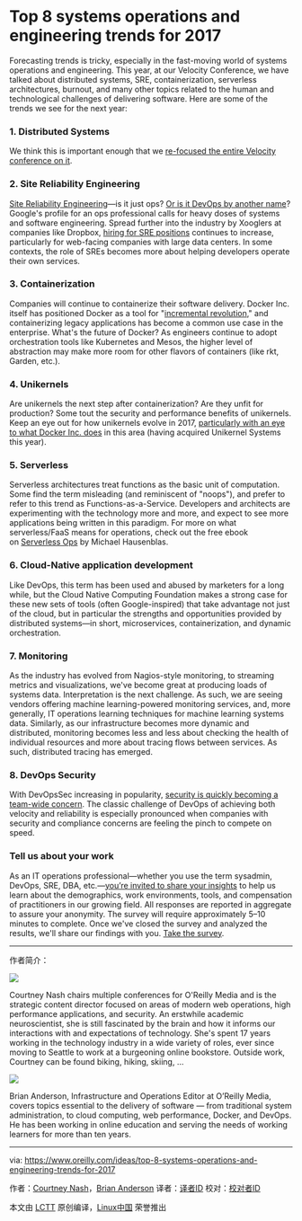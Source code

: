 Top 8 systems operations and engineering trends for 2017
=================

Forecasting trends is tricky, especially in the fast-moving world of systems operations and engineering. This year, at our Velocity Conference, we have talked about distributed systems, SRE, containerization, serverless architectures, burnout, and many other topics related to the human and technological challenges of delivering software. Here are some of the trends we see for the next year:

### 1\. Distributed Systems

We think this is important enough that we [re-focused the entire Velocity conference on it][1].



### 2\. Site Reliability Engineering

[Site Reliability Engineering][3]—is it just ops? [Or is it DevOps by another name][4]? Google's profile for an ops professional calls for heavy doses of systems and software engineering. Spread further into the industry by Xooglers at companies like Dropbox, [hiring for SRE positions][5] continues to increase, particularly for web-facing companies with large data centers. In some contexts, the role of SREs becomes more about helping developers operate their own services.

### 3\. Containerization

Companies will continue to containerize their software delivery. Docker Inc. itself has positioned Docker as a tool for "[incremental revolution][6]," and containerizing legacy applications has become a common use case in the enterprise. What's the future of Docker? As engineers continue to adopt orchestration tools like Kubernetes and Mesos, the higher level of abstraction may make more room for other flavors of containers (like rkt, Garden, etc.).

### 4\. Unikernels

Are unikernels the next step after containerization? Are they unfit for production? Some tout the security and performance benefits of unikernels. Keep an eye out for how unikernels evolve in 2017, [particularly with an eye to what Docker Inc. does][7] in this area (having acquired Unikernel Systems this year).

### 5\. Serverless

Serverless architectures treat functions as the basic unit of computation. Some find the term misleading (and reminiscent of "noops"), and prefer to refer to this trend as Functions-as-a-Service. Developers and architects are experimenting with the technology more and more, and expect to see more applications being written in this paradigm. For more on what serverless/FaaS means for operations, check out the free ebook on [Serverless Ops][8] by Michael Hausenblas.

### 6\. Cloud-Native application development

Like DevOps, this term has been used and abused by marketers for a long while, but the Cloud Native Computing Foundation makes a strong case for these new sets of tools (often Google-inspired) that take advantage not just of the cloud, but in particular the strengths and opportunities provided by distributed systems—in short, microservices, containerization, and dynamic orchestration.

### 7\. Monitoring

As the industry has evolved from Nagios-style monitoring, to streaming metrics and visualizations, we've become great at producing loads of systems data. Interpretation is the next challenge. As such, we are seeing vendors offering machine learning-powered monitoring services, and, more generally, IT operations learning techniques for machine learning systems data. Similarly, as our infrastructure becomes more dynamic and distributed, monitoring becomes less and less about checking the health of individual resources and more about tracing flows between services. As such, distributed tracing has emerged.

### 8\. DevOps Security

With DevOpsSec increasing in popularity, [security is quickly becoming a team-wide concern][9]. The classic challenge of DevOps of achieving both velocity and reliability is especially pronounced when companies with security and compliance concerns are feeling the pinch to compete on speed.

### Tell us about your work

As an IT operations professional—whether you use the term sysadmin, DevOps, SRE, DBA, etc.—[you’re invited to share your insights][10] to help us learn about the demographics, work environments, tools, and compensation of practitioners in our growing field. All responses are reported in aggregate to assure your anonymity. The survey will require approximately 5–10 minutes to complete. Once we've closed the survey and analyzed the results, we'll share our findings with you. [Take the survey][11].

--------------------------------------------------------------------------------

作者简介：

![](https://d3tdunqjn7n0wj.cloudfront.net/1440x1440/courtney-nash-crop-a9cb0b44a4262f20524d171195d6d485.jpg)

Courtney Nash chairs multiple conferences for O'Reilly Media and is the strategic content director focused on areas of modern web operations, high performance applications, and security. An erstwhile academic neuroscientist, she is still fascinated by the brain and how it informs our interactions with and expectations of technology. She's spent 17 years working in the technology industry in a wide variety of roles, ever since moving to Seattle to work at a burgeoning online bookstore. Outside work, Courtney can be found biking, hiking, skiing, ...

![](https://d3tdunqjn7n0wj.cloudfront.net/1440x1440/brian_anderson-ae207faed42e8b7a2e73b7f82573c8ea.jpg)

Brian Anderson, Infrastructure and Operations Editor at O’Reilly Media, covers topics essential to the delivery of software — from traditional system administration, to cloud computing, web performance, Docker, and DevOps. He has been working in online education and serving the needs of working learners for more than ten years.

--------------------------------------------------------------------------------

via: https://www.oreilly.com/ideas/top-8-systems-operations-and-engineering-trends-for-2017

作者：[Courtney Nash][a]，[Brian Anderson][b]
译者：[译者ID](https://github.com/译者ID)
校对：[校对者ID](https://github.com/校对者ID)

本文由 [LCTT](https://github.com/LCTT/TranslateProject) 原创编译，[Linux中国](https://linux.cn/) 荣誉推出

[a]:https://www.oreilly.com/people/3f5d7-courtneyw-nash
[b]:https://www.oreilly.com/people/brian_anderson
[1]:https://www.oreilly.com/ideas/velocity-a-new-direction
[2]:https://www.oreilly.com/ideas/top-8-systems-operations-and-engineering-trends-for-2017?imm_mid=0ec113&cmp=em-webops-na-na-newsltr_20170106
[3]:https://www.oreilly.com/ideas/what-is-sre-site-reliability-engineering
[4]:http://conferences.oreilly.com/velocity/devops-web-performance-ny/public/content/devops-sre-ama-video
[5]:https://www.glassdoor.com/Salaries/site-reliability-engineer-salary-SRCH_KO0,25.htm
[6]:http://blog.scottlowe.org/2016/06/21/dockercon-2016-day-2-keynote/
[7]:http://www.infoworld.com/article/3024410/application-virtualization/docker-kicks-off-unikernel-revolution.html
[8]:http://www.oreilly.com/webops-perf/free/serverless-ops.csp?intcmp=il-webops-free-lp-na_new_site_top_8_systems_operations_and_engineering_trends_for_2017_body_text_cta
[9]:https://www.oreilly.com/learning/devopssec-securing-software-through-continuous-delivery
[10]:http://www.oreilly.com/webops-perf/2016-ops-survey.html
[11]:http://www.oreilly.com/webops-perf/2016-ops-survey.html
